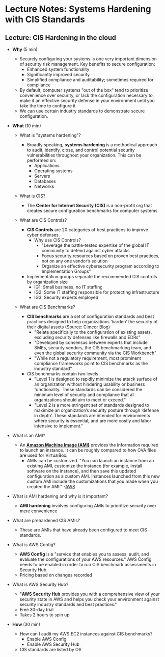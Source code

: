 # Lecture Notes: Systems Hardening with CIS Standards

## Lecture: CIS Hardening in the cloud

- **Why** (5 min)
  - Securely configuring your systems is one very important dimension of security risk management. Key benefits to secure configuration:
    - Enhanced system functionality
    - Significantly improved security
    - Simplified compliance and auditability; sometimes required for compliance
  - By default, computer systems "out of the box" tend to prioritize convenience over security, or lack the configuration necessary to make it an effective security defense in your environment until you take the time to configure it.
  - We can use certain industry standards to demonstrate secure configuration.

- **What** (10 min)
  - What is "systems hardening"?
    - Broadly speaking, **systems hardening** is a methodical approach to audit, identify, close, and control potential security vulnerabilities throughout your organization. This can be performed on:
      - Applications
      - Operating systems
      - Servers
      - Databases
      - Networks
  - What is CIS?
    - The **Center for Internet Security (CIS)** is a non-profit org that creates secure configuration benchmarks for computer systems.

  - What are CIS Controls?
    - **CIS Controls** are 20 categories of best practices to improve cyber defenses.
      - Why use CIS Controls?
        - "Leverage the battle-tested expertise of the global IT community to defend against cyber attacks
        - Focus security resources based on proven best practices, not on any one vendor’s solution
        - Organize an effective cybersecurity program according to Implementation Groups"
    - Implementation groups separate the recommended CIS controls by organization size
      - IG1: Small business, no IT staffing
      - IG2: Some IT staffing responsible for protecting infrastructure
      - IG3: Security experts employed

  - What are CIS Benchmarks?
    - **CIS benchmarks** are a set of configuration standards and best practices designed to help organizations ‘harden’ the security of their digital assets (Source: [Cimcor Blog](https://www.cimcor.com/blog/why-cis-benchmarks-are-critical-for-security-and-compliance))
      - "Relate specifically to the configuration of existing assets, excluding security defenses like firewalls and EDRs"
      - "Developed by consensus between experts that include SMEs, security vendors, the CIS benchmarking team, and even the global security community via the CIS Workbench"
      - "While not a regulatory requirement, most prominent compliance frameworks point to CIS benchmarks as the industry standard"
    - CIS benchmarks contain two levels
      - "Level 1 is designed to rapidly minimize the attack surface of an organization without hindering usability or business functionality. These standards can be considered the minimum level of security and compliance that all organizations should aim to meet or exceed."
      - "Level 2 is a more stringent set of standards designed to maximize an organization’s security posture through ‘defense in depth’. These standards are intended for environments where security is essential, and are more costly and labor intensive to implement."
- What is an AMI?
  - An [**Amazon Machine Image (AMI)**](https://docs.aws.amazon.com/AWSEC2/latest/UserGuide/AMIs.html) provides the information required to launch an instance. It can be roughly compared to how OVA files are used for VirtualBox.
    - AMIs can be customized. "You can launch an instance from an existing AMI, customize the instance (for example, install software on the instance), and then save this updated configuration as a custom AMI. Instances launched from this new custom AMI include the customizations that you made when you created the AMI." -[AWS](https://docs.aws.amazon.com/AWSEC2/latest/UserGuide/AMIs.html#creating-an-ami)
- What is AMI hardening and why is it important?
  - **AMI hardening** involves configuring AMIs to prioritize security over mere convenience
- What are prehardened CIS AMIs?
  - These are AMIs that have already been configured to meet CIS standards.

- What is AWS Config?
  - **AWS Config** is a "service that enables you to assess, audit, and evaluate the configurations of your AWS resources." AWS Config needs to be enabled in order to run CIS benchmark assessments in Security Hub.
  - Pricing based on changes recorded

- What is AWS Security Hub?
  - "**AWS Security Hub** provides you with a comprehensive view of your security state in AWS and helps you check your environment against security industry standards and best practices."
  - Free 30-day trial
  - Takes 2 hours to spin up

- **How** (30 min)
  - How can I audit my AWS EC2 instances against CIS benchmarks?
    - Enable AWS Config
    - Enable AWS Security Hub
  - CIS standards are listed by OS
